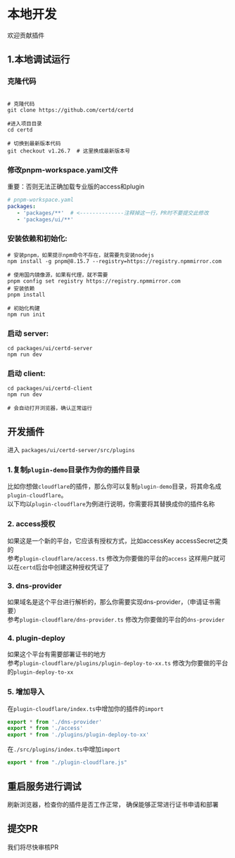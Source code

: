 # 本地开发
欢迎贡献插件

## 1.本地调试运行

### 克隆代码
```shell

# 克隆代码
git clone https://github.com/certd/certd

#进入项目目录
cd certd

# 切换到最新版本代码
git checkout v1.26.7  # 这里换成最新版本号

```

### 修改pnpm-workspace.yaml文件
重要：否则无法正确加载专业版的access和plugin
```yaml
# pnpm-workspace.yaml
packages:
   - 'packages/**'  # <--------------注释掉这一行，PR时不要提交此修改
   - 'packages/ui/**'
```

### 安装依赖和初始化:
```shell
# 安装pnpm，如果提示npm命令不存在，就需要先安装nodejs
npm install -g pnpm@8.15.7 --registry=https://registry.npmmirror.com

# 使用国内镜像源，如果有代理，就不需要
pnpm config set registry https://registry.npmmirror.com
# 安装依赖
pnpm install

# 初始化构建
npm run init
```

### 启动 server:
```shell
cd packages/ui/certd-server
npm run dev
```

### 启动 client:
```shell
cd packages/ui/certd-client
npm run dev

# 会自动打开浏览器，确认正常运行

```

## 开发插件
进入 `packages/ui/certd-server/src/plugins`

### 1.复制`plugin-demo`目录作为你的插件目录
比如你想做`cloudflare`的插件，那么你可以复制`plugin-demo`目录，将其命名成`plugin-cloudflare`。   
以下均以`plugin-cloudflare`为例进行说明，你需要将其替换成你的插件名称

### 2. access授权
如果这是一个新的平台，它应该有授权方式，比如accessKey accessSecret之类的     
参考`plugin-cloudflare/access.ts` 修改为你要做的平台的`access`
这样用户就可以在`certd`后台中创建这种授权凭证了

### 3. dns-provider
如果域名是这个平台进行解析的，那么你需要实现dns-provider，（申请证书需要）    
参考`plugin-cloudflare/dns-provider.ts` 修改为你要做的平台的`dns-provider`

### 4. plugin-deploy
如果这个平台有需要部署证书的地方     
参考`plugin-cloudflare/plugins/plugin-deploy-to-xx.ts` 修改为你要做的平台的`plugin-deploy-to-xx`

### 5. 增加导入
在`plugin-cloudflare/index.ts`中增加你的插件的`import`
```ts
export * from './dns-provider'
export * from './access'
export * from './plugins/plugin-deploy-to-xx'
````

在`./src/plugins/index.ts`中增加`import`

```ts
export * from "./plugin-cloudflare.js"
```

## 重启服务进行调试
刷新浏览器，检查你的插件是否工作正常， 确保能够正常进行证书申请和部署

## 提交PR
我们将尽快审核PR
